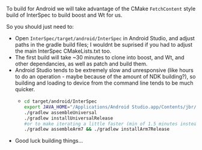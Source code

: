 To build for Android we will take advantage of the CMake `FetchContent` style build of InterSpec to build boost and Wt for us.

So you should just need to:
- Open `InterSpec/target/android/InterSpec` in Android Studio, and adjust paths
   in the gradle build files; I wouldnt be suprised if you had to adjust the main 
   InterSpec CMakeLists.txt too.
- The first build will take ~30 minutes to clone into boost, and Wt, and other dependancies, as well as patch and build them.
- Android Studio tends to be extremely slow and unresponsive (like hours to do an operation - maybe because of the amount of NDK building?), so
   building and loading to device from the command line tends to be much quicker.
   - ```bash
     cd target/android/InterSpec
     export JAVA_HOME="/Applications/Android Studio.app/Contents/jbr/Contents/Home/"
     ./gradlew assembleUniversal
     ./gradlew installUniversalRelease
     #or to make iterating a little faster (min of 1.5 minutes instead of 5 minutes), use just the ARM release
     ./gradlew assembleArm7 && ./gradlew installArm7Release
     ```
- Good luck building things...








